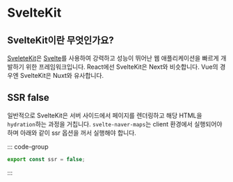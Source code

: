 # SvelteKit

## SvelteKit이란 무엇인가요?

[SveleteKit](https://kit.svelte.dev/)은 [Svelte](https://svelte.dev/)를 사용하여 강력하고 성능이 뛰어난 웹 애플리케이션을 빠르게 개발하기 위한 프레임워크입니다. React에선 SvelteKit은 Next와 비슷합니다. Vue의 경우엔 SvelteKit은 Nuxt와 유사합니다.

## SSR false
일반적으로 SvelteKit은 서버 사이드에서 페이지를 렌더링하고 해당 HTML을 `hydration`하는 과정을 거칩니다.
`svelte-naver-maps`는 client 환경에서 실행되어야 하며 아래와 같이 ssr 옵션을 꺼서 실행해야 합니다.

::: code-group

```typescript [+page.ts]
export const ssr = false;
```

:::